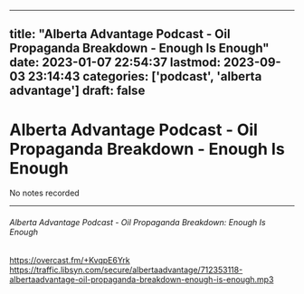 
---
title: "Alberta Advantage Podcast - Oil Propaganda Breakdown - Enough Is Enough"
date: 2023-01-07 22:54:37
lastmod: 2023-09-03 23:14:43
categories: ['podcast', 'alberta advantage']
draft: false
---


# Alberta Advantage Podcast - Oil Propaganda Breakdown - Enough Is Enough

No notes recorded

- - -
###### Alberta Advantage Podcast - Oil Propaganda Breakdown: Enough Is Enough

https://overcast.fm/+KvqpE6Yrk  
https://traffic.libsyn.com/secure/albertaadvantage/712353118-albertaadvantage-oil-propaganda-breakdown-enough-is-enough.mp3

<!-- #public #podcast #alberta advantage# -->

<!-- {BearID:7DF68B2A-574D-44E8-9ED3-FDD0F990B5E9-28016-00002D97DD08E2D8} -->
